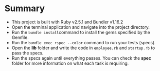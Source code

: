# Summary
- This project is built with Ruby v2.5.1 and Bundler v1.16.2
- Open the terminal application and navigate into the project directory.
- Run the `bundle install`command to install the gems specified by the Gemfile.
- Run the `bundle exec rspec --color` command to run your tests (specs).
- Open the **lib** folder and write the code in `employee.rb` and `startup.rb` to pass the specs.
- Run the specs again until everything passes. You can check the **spec** folder for more information on what each task is requiring.

